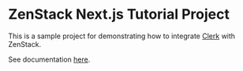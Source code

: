 # ZenStack Next.js Tutorial Project

This is a sample project for demonstrating how to integrate [Clerk](https://clerk.com/) with ZenStack.

See documentation [here](https://zenstack.dev/docs/guides/authentication/clerk).
